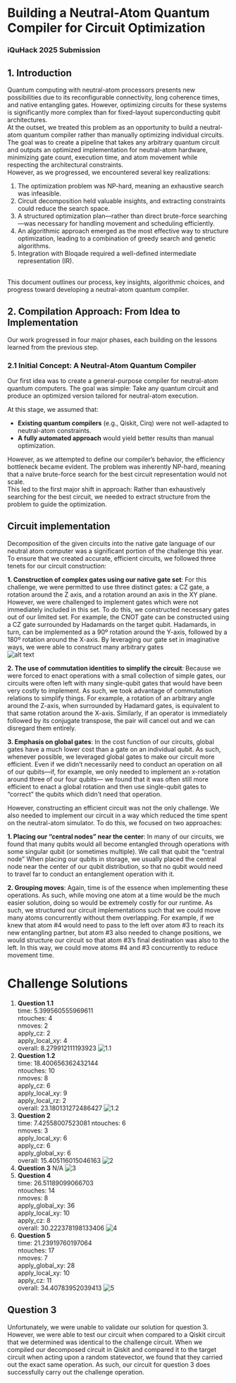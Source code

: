# Building a Neutral-Atom Quantum Compiler for Circuit Optimization

### iQuHack 2025 Submission<br>

## 1. Introduction

Quantum computing with neutral-atom processors presents new possibilities due to its reconfigurable connectivity, long coherence times, and native entangling gates. However, optimizing circuits for these systems is significantly more complex than for fixed-layout superconducting qubit architectures.
<br>
At the outset, we treated this problem as an opportunity to build a neutral-atom quantum compiler rather than manually optimizing individual circuits. The goal was to create a pipeline that takes any arbitrary quantum circuit and outputs an optimized implementation for neutral-atom hardware, minimizing gate count, execution time, and atom movement while respecting the architectural constraints.
<br>
However, as we progressed, we encountered several key realizations:

1. The optimization problem was NP-hard, meaning an exhaustive search was infeasible.
2. Circuit decomposition held valuable insights, and extracting constraints could reduce the search space.
3. A structured optimization plan—rather than direct brute-force searching—was necessary for handling movement and scheduling efficiently.
4. An algorithmic approach emerged as the most effective way to structure optimization, leading to a combination of greedy search and genetic algorithms.
5. Integration with Bloqade required a well-defined intermediate representation (IR).

<br>
This document outlines our process, key insights, algorithmic choices, and progress toward developing a neutral-atom quantum compiler.

## 2. Compilation Approach: From Idea to Implementation

Our work progressed in four major phases, each building on the lessons learned from the previous step.

### 2.1 Initial Concept: A Neutral-Atom Quantum Compiler

Our first idea was to create a general-purpose compiler for neutral-atom quantum computers. The goal was simple: Take any quantum circuit and produce an optimized version tailored for neutral-atom execution.<br>

At this stage, we assumed that:

- **Existing quantum compilers** (e.g., Qiskit, Cirq) were not well-adapted to neutral-atom constraints.
- **A fully automated approach** would yield better results than manual optimization.

However, as we attempted to define our compiler’s behavior, the efficiency bottleneck became evident. The problem was inherently NP-hard, meaning that a naïve brute-force search for the best circuit representation would not scale.
<br>
This led to the first major shift in approach: Rather than exhaustively searching for the best circuit, we needed to extract structure from the problem to guide the optimization.

## Circuit implementation

Decomposition of the given circuits into the native gate language of our neutral atom computer was a significant portion of the challenge this year. To ensure that we created accurate, efficient circuits, we followed three tenets for our circuit construction:

**1. Construction of complex gates using our native gate set**: For this challenge, we were permitted to use three distinct gates: a CZ gate, a rotation around the Z axis, and a rotation around an axis in the XY plane. However, we were challenged to implement gates which were not immediately included in this set. To do this, we constructed necessary gates out of our limited set.
For example, the CNOT gate can be constructed using a CZ gate surrounded by Hadamards on the target qubit. Hadamards, in turn, can be implemented as a 90º rotation around the Y-axis, followed by a 180º rotation around the X-axis. By leveraging our gate set in imaginative ways, we were able to construct many arbitrary gates
<br>
![alt text](assets/arbitrary.png)

**2. The use of commutation identities to simplify the circuit**: Because we were forced to enact operations with a small collection of simple gates, our circuits were often left with many single-qubit gates that would have been very costly to implement. As such, we took advantage of commutation relations to simplify things. For example, a rotation of an arbitrary angle around the Z-axis, when surrounded by Hadamard gates, is equivalent to that same rotation around the X-axis. Similarly, if an operator is immediately followed by its conjugate transpose, the pair will cancel out and we can disregard them entirely.

**3. Emphasis on global gates**: In the cost function of our circuits, global gates have a much lower cost than a gate on an individual qubit. As such, whenever possible, we leveraged global gates to make our circuit more efficient. Even if we didn’t necessarily need to conduct an operation on all of our qubits—if, for example, we only needed to implement an x-rotation around three of our four qubits— we found that it was often still more efficient to enact a global rotation and then use single-qubit gates to “correct” the qubits which didn’t need that operation.

However, constructing an efficient circuit was not the only challenge. We also needed to implement our circuit in a way which reduced the time spent on the neutral-atom simulator. To do this, we focused on two approaches:

**1. Placing our “central nodes” near the center**: In many of our circuits, we found that many qubits would all become entangled through operations with some singular qubit (or sometimes multiple). We call that qubit the “central node” When placing our qubits in storage, we usually placed the central node near the center of our qubit distribution, so that no qubit would need to travel far to conduct an entanglement operation with it.

**2. Grouping moves**: Again, time is of the essence when implementing these operations. As such, while moving one atom at a time would be the much easier solution, doing so would be extremely costly for our runtime. As such, we structured our circuit implementations such that we could move many atoms concurrently without them overlapping. For example, if we knew that atom #4 would need to pass to the left over atom #3 to reach its new entangling partner, but atom #3 also needed to change positions, we would structure our circuit so that atom #3’s final destination was also to the left. In this way, we could move atoms #4 and #3 concurrently to reduce movement time.

# Challenge Solutions

1. **Question 1.1**<br>
   time: 5.399560555969611<br>
   ntouches: 4<br>
   nmoves: 2<br>
   apply_cz: 2<br>
   apply_local_xy: 4<br>
   overall: 8.279912111193923
   ![1.1](assets/q1.1.png)
2. **Question 1.2**<br>
   time: 18.400656362432144<br>
   ntouches: 10<br>
   nmoves: 8<br>
   apply_cz: 6<br>
   apply_local_xy: 9<br>
   apply_local_rz: 2<br>
   overall: 23.180131272486427
   ![1.2](assets/q1.2.png)
3. **Question 2**<br>
   time: 7.42558007523081
   ntouches: 6<br>
   nmoves: 3<br>
   apply_local_xy: 6<br>
   apply_cz: 6<br>
   apply_global_xy: 6<br>
   overall: 15.405116015046163
   ![2](assets/q2.png)
4. **Question 3**
   N/A
   ![3](assets/q3.png)
5. **Question 4**<br>
   time: 26.51189099066703<br>
   ntouches: 14<br>
   nmoves: 8<br>
   apply_global_xy: 36<br>
   apply_local_xy: 10<br>
   apply_cz: 8<br>
   overall: 30.222378198133406
   ![4](assets/q4.png)
6. **Question 5**<br>
   time: 21.23919760197064<br>
   ntouches: 17<br>
   nmoves: 7<br>
   apply_global_xy: 28<br>
   apply_local_xy: 10<br>
   apply_cz: 11<br>
   overall: 34.40783952039413
   ![5](assets/q5.png)

## Question 3

Unfortunately, we were unable to validate our solution for question 3. However, we were able to test our circuit when compared to a Qiskit circuit that we determined was identical to the challenge circuit. When we compiled our decomposed circuit in Qiskit and compared it to the target circuit when acting upon a random statevector, we found that they carried out the exact same operation. As such, our circuit for question 3 does successfully carry out the challenge operation.
